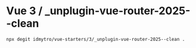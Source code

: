 # Vue 3 / _unplugin-vue-router-2025--clean

```bash
npx degit idmytro/vue-starters/3/_unplugin-vue-router-2025--clean .
```
